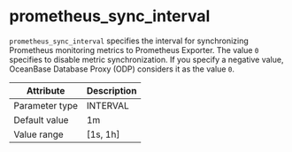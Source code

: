 # prometheus_sync_interval

`prometheus_sync_interval` specifies the interval for synchronizing Prometheus monitoring metrics to Prometheus Exporter. The value `0` specifies to disable metric synchronization. If you specify a negative value, OceanBase Database Proxy (ODP) considers it as the value `0`.

| Attribute | Description |
|----------|---------|
| Parameter type | INTERVAL |
| Default value | 1m |
| Value range | [1s, 1h] |
